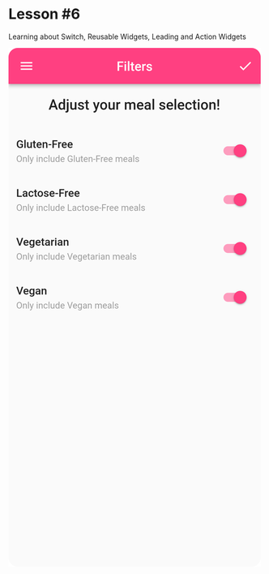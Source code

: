 # Lesson #6

Learning about Switch, Reusable Widgets, Leading and Action Widgets

![Logo](lesson6output.png)
